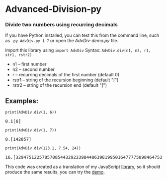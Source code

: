 # Advanced-Division-py
### Divide two numbers using recurring decimals

If you have Python installed, you can test this from the command line, such as <code> py AdvDiv.py 1 7</code> or open the <em>AdvDiv-demo.py</em> file.

Import this library using <code>import AdvDiv</code>
Syntax:
<code>AdvDiv.div(n1, n2, r1, str1, rstr2)</code>
* n1 – first number
* n2 – second number
* r – recurring decimals of the first number (default 0)
* rstr1 – string of the recursion beginning (default "[")
* rstr2 – string of the recursion end (default "]")
## Examples:
<code>print(AdvDiv.div(1, 6))</code>

<pre>0.1[6]</pre>

<code>print(AdvDiv.div(1, 7))</code>

<pre>0.[142857]</pre>

<code>print(AdvDiv.div(123.1, 7.54, 24))</code>

<pre>16.[329475122578570854432923398440639819950164777750984647536371674302708785467406157061]</pre>

This code was created as a translation of my JavaScript [library](https://github.com/ratajs/Advanced-Division), so it should produce the same results, you can try the [demo](https://ratajs.github.io/Advanced-Division/demo.html).
